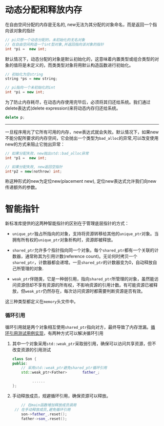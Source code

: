 # 动态分配和释放内存
在自由空间分配的内存是无名的, new无法为其分配的对象命名，而是返回一个指向该对象的指针
```C++
// pi只想一个动态分配的，未初始化的无名对象
// 在自由空间构造一个int型对象,并返回指向该对象的指针
int *pi =  new int;
```
默认情况下，动态分配的对象是默认初始化的，这意味着内置类型或组合类型的对象的值将是未定义的，而类类型对象将用默认构造函数进行初始化。
```C++
// 初始化为空string
string *ps = new string;

// pi指向一个未初始化的int
int *pi = new int;
```

为了防止内存耗尽，在动态内存使用完毕后，必须将其归还给系统。我们通过delete表达式(delete expression)来将动态内存归还给系统。
```C++
delete p;
```

---
一旦程序用光了它所有可用的内存，new表达式就会失败。默认情况下，如果new不能分配所要求的内存空间，它会抛出一个类型为`bad_alloc`的异常,可以改变使用new的方式来阻止它抛出异常：
```C++
// 如果分配失败，new抛出std::bad_alloc异常
int *p1 =  new int;

// 如果分配失败, new返回空指针
int*p2 = new(nothrow) int;
```
称这种形式的new为定位new(placement new), 定位new表达式允许我们向new传递额外的参数。

# 智能指针

新标准库提供的这两种智能指针的区别在于管理底层指针的方式：

- `unique_ptr`独占所指向的对象，支持将资源转移给其他的`unique_ptr`对象。当拥有所有权的`unique_ptr`对象析构时，资源即被释放。

- `shared_ptr`允许多个指针指向同一个对象。每个`shared_ptr`都有一个关联的计数器，通常称其为引用计数(reference count)。无论何时拷贝一个`shared_ptr`，计数器都会递增。一旦`shared_ptr`的计数器变为0，自动释放自己所管理的对象.
- `weak_ptr`伴随类，它是一种弱引用，指向`shared_ptr`所管理的对象，虽然能访问资源但却不享有资源的所有权，不影响资源的引用计数。有可能资源已被释放，但`weak_ptr`仍然存在，每次访问资源时都需要判断资源是否有效。

这三种类型都定义在`memory`头文件中。



### 循环引用

循环引用就是两个对象相互使用`shared_ptr`指向对方，最终导致了内存泄漏。[循环引用测试用例实现](code/03_shared_ptr_loop_reference.cpp)，有两种方式可以解决循环引用

1. 其中一个对象采用`std::weak_ptr`采取弱引用，确保可以访问共享资源，但不改变资源的引用测试

   ```C++
   class Son {
   public:
       // 采用std::weak_ptr避免shared_ptr循环引用
       std::weak_ptr<Father>       father_;
   
       		......
   };
   ```

2. 手动释放成员，规避循环引用，确保资源可以释放。

   ```C++
       // 在main函数增加释放成员调用
   	// 在手动释放成员,避免循环引用
       son->father_.reset();
       father->son_.reset();
   ```

   